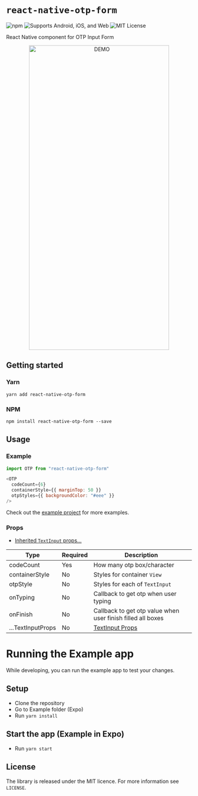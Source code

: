 # `react-native-otp-form`

![npm](https://img.shields.io/npm/v/react-native-otp-form.svg) ![Supports Android, iOS, and Web](https://img.shields.io/badge/platforms-android%20|%20ios%20|%20web-lightgrey.svg) ![MIT License](https://img.shields.io/npm/l/react-native-otp-form.svg)

React Native component for OTP Input Form


<p align="center">
  <img src="https://i.imgur.com/JNmSHMq.gif" alt="DEMO" width="380" height="826"/>
</p>

## Getting started

### Yarn

`yarn add react-native-otp-form`

### NPM

`npm install react-native-otp-form --save`

## Usage

### Example

```javascript
import OTP from "react-native-otp-form"
```

```javascript
<OTP
  codeCount={6}
  containerStyle={{ marginTop: 50 }}
  otpStyles={{ backgroundColor: "#eee" }}
/>
```

Check out the [example project](https://github.com/abdymm/react-native-otp-form/tree/master/Example) for more examples.

### Props

- [Inherited `TextInput` props...](https://reactnative.dev/docs/textinput)

| Type              | Required | Description                                                 |
| ----------------- | -------- | ----------------------------------------------------------- |
| codeCount         | Yes      | How many otp box/character                                  |
| containerStyle    | No       | Styles for container `View`                                 |
| otpStyle          | No       | Styles for each of `TextInput`                              |
| onTyping          | No       | Callback to get otp when user typing                        |
| onFinish          | No       | Callback to get otp value when user finish filled all boxes |
| ...TextInputProps | No       | [TextInput Props](https://reactnative.dev/docs/textinput)   |

# Running the Example app

While developing, you can run the example app to test your changes.

## Setup

- Clone the repository
- Go to Example folder (Expo)
- Run `yarn install`

## Start the app (Example in Expo)

- Run `yarn start`

## License

The library is released under the MIT licence. For more information see `LICENSE`.
